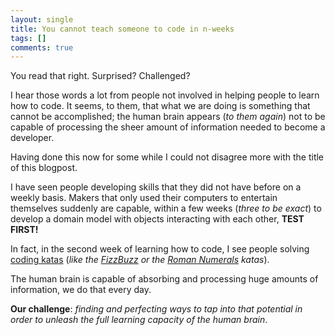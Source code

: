 ```yaml
---
layout: single
title: You cannot teach someone to code in n-weeks
tags: []
comments: true
---
```

You read that right. Surprised? Challenged? 

I hear those words a lot from people not involved in helping people to learn how to code. It seems, to them, that what we are doing is something that cannot be accomplished; the human brain appears (*to them again*) not to be capable of processing the sheer amount of information needed to become a developer.

Having done this now for some while I could not disagree more with the title of this blogpost.

I have seen people developing skills that they did not have before on a weekly basis. Makers that only used their computers to entertain themselves suddenly are capable, within a few weeks (*three to be exact*) to develop a domain model with objects interacting with each other, **TEST FIRST!**

In fact, in the second week of learning how to code, I see people solving [coding katas](https://en.wikipedia.org/wiki/Kata_(programming)) (*like the [FizzBuzz](http://codingdojo.org/cgi-bin/wiki.pl?KataFizzBuzz) or the [Roman Numerals](http://codingdojo.org/cgi-bin/wiki.pl?KataRomanNumerals) katas*).

The human brain is capable of absorbing and processing huge amounts of information, we do that every day.

**Our challenge**: *finding and perfecting ways to tap into that potential in order to unleash the full learning capacity of the human brain*.
